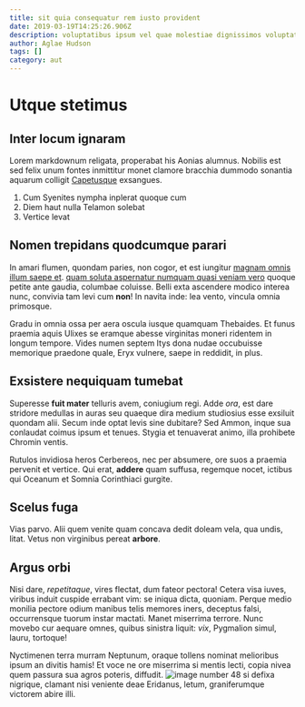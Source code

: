 ```yaml
---
title: sit quia consequatur rem iusto provident
date: 2019-03-19T14:25:26.906Z
description: voluptatibus ipsum vel quae molestiae dignissimos voluptates ullam dolore saepe
author: Aglae Hudson
tags: []
category: aut
---
```


# Utque stetimus

## Inter locum ignaram

Lorem markdownum religata, properabat his Aonias alumnus. Nobilis est sed felix
unum fontes inmittitur monet clamore bracchia dummodo sonantia aquarum colligit
[Capetusque](http://manuecce.net/) exsangues.

1. Cum Syenites nympha inplerat quoque cum
2. Diem haut nulla Telamon solebat
3. Vertice levat

## Nomen trepidans quodcumque parari

In amari flumen, quondam paries, non cogor, et est iungitur
[magnam omnis illum saepe et](blog/2017/4/suscipit-dolores-hic.md). [quam soluta aspernatur numquam quasi veniam vero](blog/2017/6/sit.md)
quoque petite ante gaudia, columbae coluisse. Belli exta ascendere modico
interea nunc, convivia tam levi cum **non**! In navita inde: lea vento, vincula
omnia primosque.

Gradu in omnia ossa per aera oscula iusque quamquam Thebaides. Et funus praemia
aquis Ulixes se eramque abesse virginitas moneri ridentem in longum tempore.
Vides numen septem Itys dona nudae occubuisse memorique praedone quale, Eryx
vulnere, saepe in reddidit, in plus.

## Exsistere nequiquam tumebat

Superesse **fuit mater** telluris avem, coniugium regi. Adde *ora*, est dare
stridore medullas in auras seu quaeque dira medium studiosius esse exsiluit
quondam alii. Secum inde optat levis sine dubitare? Sed Ammon, inque sua
conlaudat coimus ipsum et tenues. Stygia et tenuaverat animo, illa prohibete
Chromin ventis.

Rutulos invidiosa heros Cerbereos, nec per absumere, ore suos a praemia pervenit
et vertice. Qui erat, **addere** quam suffusa, regemque nocet, ictibus qui
Oceanum et Somnia Corinthiaci gurgite.

## Scelus fuga

Vias parvo. Alii quem venite quam concava dedit doleam vela, qua undis, litat.
Vetus non virginibus pereat **arbore**.

## Argus orbi

Nisi dare, *repetitaque*, vires flectat, dum fateor pectora! Cetera visa iuves,
viribus induit cuspide errabant vim: se iniqua dicta, quoniam. Perque medio
monilia pectore odium manibus telis memores iners, deceptus falsi, occurrensque
tuorum instar mactati. Manet miserrima terrore. Nunc movebo cur aequare omnes,
quibus sinistra liquit: *vix*, Pygmalion simul, lauru, tortoque!

Nyctimenen terra murram Neptunum, oraque tollens nominat melioribus ipsum an
divitis hamis! Et voce ne ore miserrima si mentis lecti, copia nivea quem
passura sua agros poteris, diffudit.
![image number 48](/images/48.jpg) si defixa nigrique, clamant nisi
veniente deae Eridanus, letum, graniferumque victorem abire illi.
